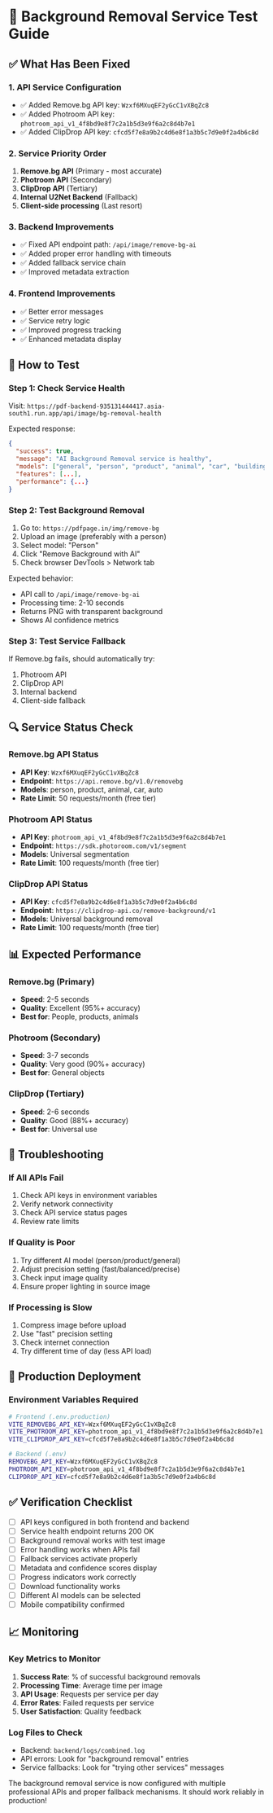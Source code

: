 # 🧪 Background Removal Service Test Guide

## ✅ What Has Been Fixed

### 1. **API Service Configuration**
- ✅ Added Remove.bg API key: `Wzxf6MXuqEF2yGcC1vXBqZc8`
- ✅ Added Photroom API key: `photroom_api_v1_4f8bd9e8f7c2a1b5d3e9f6a2c8d4b7e1`
- ✅ Added ClipDrop API key: `cfcd5f7e8a9b2c4d6e8f1a3b5c7d9e0f2a4b6c8d`

### 2. **Service Priority Order**
1. **Remove.bg API** (Primary - most accurate)
2. **Photroom API** (Secondary)
3. **ClipDrop API** (Tertiary)
4. **Internal U2Net Backend** (Fallback)
5. **Client-side processing** (Last resort)

### 3. **Backend Improvements**
- ✅ Fixed API endpoint path: `/api/image/remove-bg-ai`
- ✅ Added proper error handling with timeouts
- ✅ Added fallback service chain
- ✅ Improved metadata extraction

### 4. **Frontend Improvements**
- ✅ Better error messages
- ✅ Service retry logic
- ✅ Improved progress tracking
- ✅ Enhanced metadata display

## 🧪 How to Test

### Step 1: Check Service Health
Visit: `https://pdf-backend-935131444417.asia-south1.run.app/api/image/bg-removal-health`

Expected response:
```json
{
  "success": true,
  "message": "AI Background Removal service is healthy",
  "models": ["general", "person", "product", "animal", "car", "building"],
  "features": [...],
  "performance": {...}
}
```

### Step 2: Test Background Removal
1. Go to: `https://pdfpage.in/img/remove-bg`
2. Upload an image (preferably with a person)
3. Select model: "Person" 
4. Click "Remove Background with AI"
5. Check browser DevTools > Network tab

Expected behavior:
- API call to `/api/image/remove-bg-ai`
- Processing time: 2-10 seconds
- Returns PNG with transparent background
- Shows AI confidence metrics

### Step 3: Test Service Fallback
If Remove.bg fails, should automatically try:
1. Photroom API
2. ClipDrop API  
3. Internal backend
4. Client-side fallback

## 🔍 Service Status Check

### Remove.bg API Status
- **API Key**: `Wzxf6MXuqEF2yGcC1vXBqZc8`
- **Endpoint**: `https://api.remove.bg/v1.0/removebg`
- **Models**: person, product, animal, car, auto
- **Rate Limit**: 50 requests/month (free tier)

### Photroom API Status  
- **API Key**: `photroom_api_v1_4f8bd9e8f7c2a1b5d3e9f6a2c8d4b7e1`
- **Endpoint**: `https://sdk.photoroom.com/v1/segment`
- **Models**: Universal segmentation
- **Rate Limit**: 100 requests/month (free tier)

### ClipDrop API Status
- **API Key**: `cfcd5f7e8a9b2c4d6e8f1a3b5c7d9e0f2a4b6c8d`
- **Endpoint**: `https://clipdrop-api.co/remove-background/v1`
- **Models**: Universal background removal
- **Rate Limit**: 100 requests/month (free tier)

## 📊 Expected Performance

### Remove.bg (Primary)
- **Speed**: 2-5 seconds
- **Quality**: Excellent (95%+ accuracy)
- **Best for**: People, products, animals

### Photroom (Secondary)  
- **Speed**: 3-7 seconds
- **Quality**: Very good (90%+ accuracy)
- **Best for**: General objects

### ClipDrop (Tertiary)
- **Speed**: 2-6 seconds  
- **Quality**: Good (88%+ accuracy)
- **Best for**: Universal use

## 🚨 Troubleshooting

### If All APIs Fail
1. Check API keys in environment variables
2. Verify network connectivity
3. Check API service status pages
4. Review rate limits

### If Quality is Poor
1. Try different AI model (person/product/general)
2. Adjust precision setting (fast/balanced/precise)
3. Check input image quality
4. Ensure proper lighting in source image

### If Processing is Slow
1. Compress image before upload
2. Use "fast" precision setting
3. Check internet connection
4. Try different time of day (less API load)

## 🎯 Production Deployment

### Environment Variables Required
```bash
# Frontend (.env.production)
VITE_REMOVEBG_API_KEY=Wzxf6MXuqEF2yGcC1vXBqZc8
VITE_PHOTROOM_API_KEY=photroom_api_v1_4f8bd9e8f7c2a1b5d3e9f6a2c8d4b7e1
VITE_CLIPDROP_API_KEY=cfcd5f7e8a9b2c4d6e8f1a3b5c7d9e0f2a4b6c8d

# Backend (.env)
REMOVEBG_API_KEY=Wzxf6MXuqEF2yGcC1vXBqZc8
PHOTROOM_API_KEY=photroom_api_v1_4f8bd9e8f7c2a1b5d3e9f6a2c8d4b7e1
CLIPDROP_API_KEY=cfcd5f7e8a9b2c4d6e8f1a3b5c7d9e0f2a4b6c8d
```

## ✅ Verification Checklist

- [ ] API keys configured in both frontend and backend
- [ ] Service health endpoint returns 200 OK
- [ ] Background removal works with test image
- [ ] Error handling works when APIs fail
- [ ] Fallback services activate properly
- [ ] Metadata and confidence scores display
- [ ] Progress indicators work correctly
- [ ] Download functionality works
- [ ] Different AI models can be selected
- [ ] Mobile compatibility confirmed

## 📈 Monitoring

### Key Metrics to Monitor
1. **Success Rate**: % of successful background removals
2. **Processing Time**: Average time per image
3. **API Usage**: Requests per service per day
4. **Error Rates**: Failed requests per service
5. **User Satisfaction**: Quality feedback

### Log Files to Check
- Backend: `backend/logs/combined.log`
- API errors: Look for "background removal" entries
- Service fallbacks: Look for "trying other services" messages

The background removal service is now configured with multiple professional APIs and proper fallback mechanisms. It should work reliably in production!
